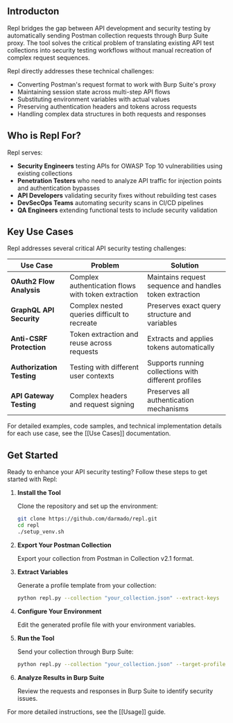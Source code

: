 ## Introducton

Repl bridges the gap between API development and security testing by automatically sending Postman collection requests through Burp Suite proxy. The tool solves the critical problem of translating existing API test collections into security testing workflows without manual recreation of complex request sequences.

Repl directly addresses these technical challenges:
- Converting Postman's request format to work with Burp Suite's proxy
- Maintaining session state across multi-step API flows
- Substituting environment variables with actual values
- Preserving authentication headers and tokens across requests
- Handling complex data structures in both requests and responses

## Who is Repl For?

Repl serves:

- **Security Engineers** testing APIs for OWASP Top 10 vulnerabilities using existing collections
- **Penetration Testers** who need to analyze API traffic for injection points and authentication bypasses
- **API Developers** validating security fixes without rebuilding test cases
- **DevSecOps Teams** automating security scans in CI/CD pipelines
- **QA Engineers** extending functional tests to include security validation

## Key Use Cases

Repl addresses several critical API security testing challenges:

| Use Case | Problem | Solution |
|----------|---------|----------|
| **OAuth2 Flow Analysis** | Complex authentication flows with token extraction | Maintains request sequence and handles token extraction |
| **GraphQL API Security** | Complex nested queries difficult to recreate | Preserves exact query structure and variables |
| **Anti-CSRF Protection** | Token extraction and reuse across requests | Extracts and applies tokens automatically |
| **Authorization Testing** | Testing with different user contexts | Supports running collections with different profiles |
| **API Gateway Testing** | Complex headers and request signing | Preserves all authentication mechanisms |

For detailed examples, code samples, and technical implementation details for each use case, see the [[Use Cases]] documentation.

## Get Started

Ready to enhance your API security testing? Follow these steps to get started with Repl:

1. **Install the Tool**
   
   Clone the repository and set up the environment:
   ```bash
   git clone https://github.com/darmado/repl.git
   cd repl
   ./setup_venv.sh
   ```

2. **Export Your Postman Collection**
   
   Export your collection from Postman in Collection v2.1 format.

3. **Extract Variables**
   
   Generate a profile template from your collection:
   ```bash
   python repl.py --collection "your_collection.json" --extract-keys
   ```

4. **Configure Your Environment**
   
   Edit the generated profile file with your environment variables.

5. **Run the Tool**
   
   Send your collection through Burp Suite:
   ```bash
   python repl.py --collection "your_collection.json" --target-profile "your_profile.json" --proxy localhost:8080
   ```

6. **Analyze Results in Burp Suite**
   
   Review the requests and responses in Burp Suite to identify security issues.

For more detailed instructions, see the [[Usage]] guide.